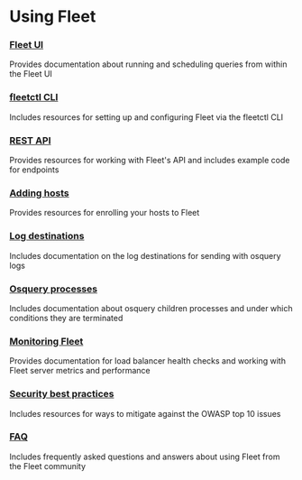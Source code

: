 # Using Fleet

### [Fleet UI](./Fleet-UI.md) 
Provides documentation about running and scheduling queries from within the Fleet UI

### [fleetctl CLI](./fleetctl-CLI.md) 
Includes resources for setting up and configuring Fleet via the fleetctl CLI

### [REST API](./REST-API.md) 
Provides resources for working with Fleet's API and includes example code for endpoints

### [Adding hosts](./Adding-hosts.md) 
Provides resources for enrolling your hosts to Fleet

### [Log destinations](./Log-destinations.md) 
Includes documentation on the log destinations for sending with osquery logs

### [Osquery processes](./Osquery-process.md) 
Includes documentation about osquery children processes and under which conditions they are terminated

### [Monitoring Fleet](./Monitoring-Fleet.md) 
Provides documentation for load balancer health checks and working with Fleet server metrics and performance 

### [Security best practices](./Security-best-practices.md) 
Includes resources for ways to mitigate against the OWASP top 10 issues

### [FAQ](./FAQ.md) 
Includes frequently asked questions and answers about using Fleet from the Fleet community
